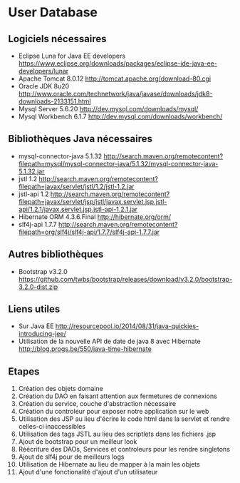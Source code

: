 # User Database

## Logiciels nécessaires

* Eclipse Luna for Java EE developers https://www.eclipse.org/downloads/packages/eclipse-ide-java-ee-developers/lunar
* Apache Tomcat 8.0.12 http://tomcat.apache.org/download-80.cgi
* Oracle JDK 8u20 http://www.oracle.com/technetwork/java/javase/downloads/jdk8-downloads-2133151.html
* Mysql Server 5.6.20 http://dev.mysql.com/downloads/mysql/
* Mysql Workbench 6.1.7 http://dev.mysql.com/downloads/workbench/

## Bibliothèques Java nécessaires

* mysql-connector-java 5.1.32 http://search.maven.org/remotecontent?filepath=mysql/mysql-connector-java/5.1.32/mysql-connector-java-5.1.32.jar
* jstl 1.2 http://search.maven.org/remotecontent?filepath=javax/servlet/jstl/1.2/jstl-1.2.jar
* jstl-api 1.2 http://search.maven.org/remotecontent?filepath=javax/servlet/jsp/jstl/javax.servlet.jsp.jstl-api/1.2.1/javax.servlet.jsp.jstl-api-1.2.1.jar
* Hibernate ORM 4.3.6.Final http://hibernate.org/orm/
* slf4j-api 1.7.7 http://search.maven.org/remotecontent?filepath=org/slf4j/slf4j-api/1.7.7/slf4j-api-1.7.7.jar

## Autres bibliothèques

* Bootstrap v3.2.0 https://github.com/twbs/bootstrap/releases/download/v3.2.0/bootstrap-3.2.0-dist.zip

## Liens utiles

* Sur Java EE http://resourcepool.io/2014/08/31/java-quickies-introducing-jee/
* Utilisation de la nouvelle API de date de java 8 avec Hibernate http://blog.progs.be/550/java-time-hibernate

## Etapes

1. Création des objets domaine
2. Création du DAO en faisant attention aux fermetures de connexions
3. Création du service, couche d'abstraction nécessaire
4. Création du controleur pour exposer notre application sur le web
5. Utilisation des JSP au lieu d'écrire le code html dans la servlet et rendre celles-ci inaccessibles
6. Utilisation des tags JSTL au lieu des scriptlets dans les fichiers .jsp
7. Ajout de bootstrap pour un meilleur look
8. Réécriture des DAOs, Services et controleurs pour les rendre singletons
9. Ajout de slf4j pour de meilleurs logs
10. Utilisation de Hibernate au lieu de mapper à la main les objets
11. Ajout d'une fonctionalité d'ajout d'un utilisateur